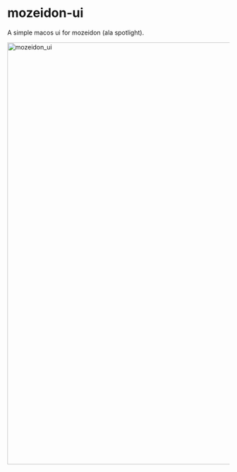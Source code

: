 # mozeidon-ui

A simple macos ui for mozeidon (ala spotlight).


<img width="957" alt="mozeidon_ui" src="https://github.com/user-attachments/assets/dd9477a5-42b5-42f8-8ac6-8d4686764f08" />
